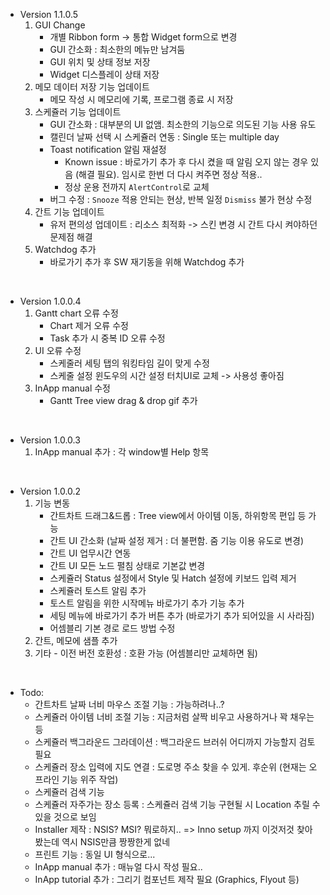 - Version 1.1.0.5
  1. GUI Change
     - 개별 Ribbon form -> 통합 Widget form으로 변경
   	 - GUI 간소화 : 최소한의 메뉴만 남겨둠
	 - GUI 위치 및 상태 정보 저장
	 - Widget 디스플레이 상태 저장
  2. 메모 데이터 저장 기능 업데이트
     - 메모 작성 시 메모리에 기록, 프로그램 종료 시 저장
  3. 스케쥴러 기능 업데이트
     - GUI 간소화 : 대부분의 UI 없앰. 최소한의 기능으로 의도된 기능 사용 유도
	 - 캘린더 날짜 선택 시 스케쥴러 연동 : Single 또는 multiple day
	 - Toast notification 알림 재설정
    	 - Known issue : 바로가기 추가 후 다시 켰을 때 알림 오지 않는 경우 있음 (해결 필요). 임시로 한번 더 다시 켜주면 정상 적용..
		 - 정상 운용 전까지 `AlertControl`로 교체
  	 - 버그 수정 : `Snooze` 적용 안되는 현상, 반복 일정 `Dismiss` 불가 현상 수정
  4. 간트 기능 업데이트
     - 유저 편의성 업데이트 : 리소스 최적화
		-> 스킨 변경 시 간트 다시 켜야하던 문제점 해결
  5. Watchdog 추가
     - 바로가기 추가 후 SW 재기동을 위해 Watchdog 추가

<br>

- Version 1.0.0.4
  1. Gantt chart 오류 수정
     - Chart 제거 오류 수정
	 - Task 추가 시 중복 ID 오류 수정
  2. UI 오류 수정
     - 스케줄러 세팅 탭의 워킹타임 길이 맞게 수정
     - 스케줄 설정 윈도우의 시간 설정 터치UI로 교체 -> 사용성 좋아짐
  3. InApp manual 수정
     - Gantt Tree view drag & drop gif 추가

<br>

- Version 1.0.0.3
  1. InApp manual 추가 : 각 window별 Help 항목

<br>

- Version 1.0.0.2
  1. 기능 변동
	  - 간트차트 드래그&드롭 : Tree view에서 아이템 이동, 하위항목 편입 등 가능
	  - 간트 UI 간소화 (날짜 설정 제거 : 더 불편함. 줌 기능 이용 유도로 변경)
	  - 간트 UI 업무시간 연동
	  - 간트 UI 모든 노드 펼침 상태로 기본값 변경
	  - 스케쥴러 Status 설정에서 Style 및 Hatch 설정에 키보드 입력 제거
	  - 스케쥴러 토스트 알림 추가
	  - 토스트 알림을 위한 시작메뉴 바로가기 추가 기능 추가
	  - 세팅 메뉴에 바로가기 추가 버튼 추가 (바로가기 추가 되어있을 시 사라짐)
	  - 어셈블리 기본 경로 로드 방법 수정
  2. 간트, 메모에 샘플 추가
  3. 기타 - 이전 버전 호환성 : 호환 가능 (어셈블리만 교체하면 됨)

<br>

- Todo:
	- 간트차트 날짜 너비 마우스 조절 기능 : 가능하려나..?
	- 스케쥴러 아이템 너비 조절 기능 : 지금처럼 살짝 비우고 사용하거나 꽉 채우는 등
	- 스케쥴러 백그라운드 그라데이션 : 백그라운드 브러쉬 어디까지 가능할지 검토 필요
	- 스케쥴러 장소 입력에 지도 연결 : 도로명 주소 찾을 수 있게. 후순위 (현재는 오프라인 기능 위주 작업)
	- 스케쥴러 검색 기능
	- 스케쥴러 자주가는 장소 등록 : 스케쥴러 검색 기능 구현될 시 Location 추릴 수 있을 것으로 보임
	- Installer 제작 : NSIS? MSI? 뭐로하지.. => Inno setup 까지 이것저것 찾아봤는데 역시 NSIS만큼 짱짱한게 없네
	- 프린트 기능 : 동일 UI 형식으로...
	- InApp manual 추가 : 매뉴얼 다시 작성 필요..
	- InApp tutorial 추가 : 그리기 컴포넌트 제작 필요 (Graphics, Flyout 등)